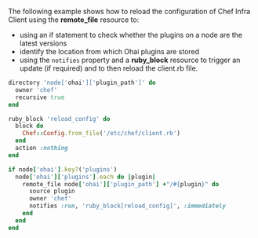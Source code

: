 The following example shows how to reload the configuration of Chef Infra Client using the **remote_file** resource to:

- using an if statement to check whether the plugins on a node are the latest versions
- identify the location from which Ohai plugins are stored
- using the `notifies` property and a **ruby_block** resource to trigger an update (if required) and to then reload the client.rb file.

<!-- -->

```ruby
directory 'node['ohai']['plugin_path']' do
  owner 'chef'
  recursive true
end

ruby_block 'reload_config' do
  block do
    Chef::Config.from_file('/etc/chef/client.rb')
  end
  action :nothing
end

if node['ohai'].key?('plugins')
  node['ohai']['plugins'].each do |plugin|
    remote_file node['ohai']['plugin_path'] +"/#{plugin}" do
      source plugin
      owner 'chef'
      notifies :run, 'ruby_block[reload_config]', :immediately
    end
  end
end
```
